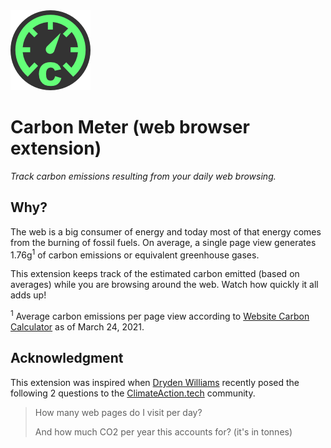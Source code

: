 <img src="src/img/icon-128x128.png" alt="Carbon Meter logo">

# Carbon Meter (web browser extension)

*Track carbon emissions resulting from your daily web browsing.*

## Why?

The web is a big consumer of energy and today most of that energy comes from the burning of fossil fuels. On average, a single page view generates 1.76g<sup>1</sup> of carbon emissions or equivalent greenhouse gases.

This extension keeps track of the estimated carbon emitted (based on averages) while you are browsing around the web. Watch how quickly it all adds up!

<sup>1</sup> Average carbon emissions per page view according to [Website Carbon Calculator](https://www.websitecarbon.com/) as of March 24, 2021.


## Acknowledgment

This extension was inspired when [Dryden Williams](https://www.drydenwilliams.co.uk/) recently posed the following 2 questions to the [ClimateAction.tech](https://climateaction.tech/) community.

> How many web pages do I visit per day?
>
> And how much CO2 per year this accounts for? (it's in tonnes)
